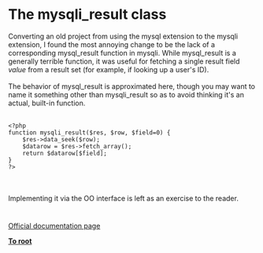 # The mysqli_result class



Converting an old project from using the mysql extension to the mysqli extension, I found the most annoying change to be the lack of a corresponding mysql_result function in mysqli. While mysql_result is a generally terrible function, it was useful for fetching a single result field *value* from a result set (for example, if looking up a user&apos;s ID).<br><br>The behavior of mysql_result is approximated here, though you may want to name it something other than mysqli_result so as to avoid thinking it&apos;s an actual, built-in function.<br><br>

```
<?php
function mysqli_result($res, $row, $field=0) {
    $res->data_seek($row);
    $datarow = $res->fetch_array();
    return $datarow[$field];
}
?>
```
<br><br>Implementing it via the OO interface is left as an exercise to the reader.  

#

[Official documentation page](https://www.php.net/manual/en/class.mysqli-result.php)

**[To root](/README.md)**